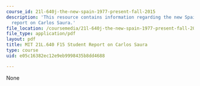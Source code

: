 ```yaml
---
course_id: 21l-640j-the-new-spain-1977-present-fall-2015
description: 'This resource contains information regarding the new Spain: Student
  report on Carlos Saura.'
file_location: /coursemedia/21l-640j-the-new-spain-1977-present-fall-2015/e05c16382ec12e9eb9998435b8dd4688_MIT21L_640JF15_PortfCarlos.pdf
file_type: application/pdf
layout: pdf
title: MIT 21L.640 F15 Student Report on Carlos Saura
type: course
uid: e05c16382ec12e9eb9998435b8dd4688

---
```

None